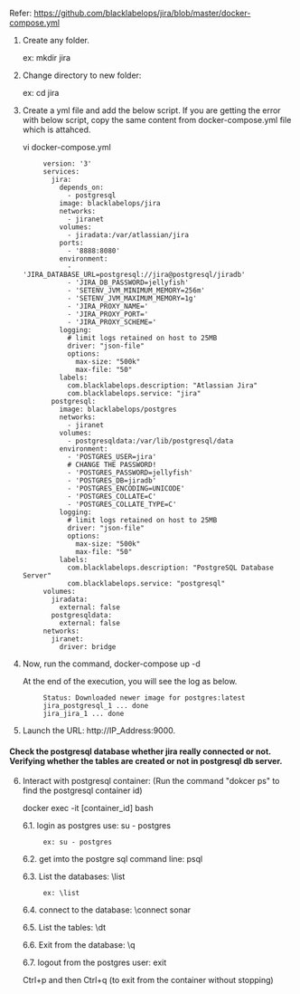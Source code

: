 
Refer: https://github.com/blacklabelops/jira/blob/master/docker-compose.yml

1. Create any folder. 

      ex: mkdir jira

2. Change directory to new folder: 

      ex: cd jira

3. Create a yml file and add the below script. If you are getting the error with below script, copy the same content from docker-compose.yml file which is attahced.

      vi docker-compose.yml

            version: '3'
            services:
              jira:
                depends_on:
                  - postgresql
                image: blacklabelops/jira
                networks:
                  - jiranet
                volumes:
                  - jiradata:/var/atlassian/jira
                ports:
                  - '8888:8080'
                environment:
                  - 'JIRA_DATABASE_URL=postgresql://jira@postgresql/jiradb'
                  - 'JIRA_DB_PASSWORD=jellyfish'
                  - 'SETENV_JVM_MINIMUM_MEMORY=256m'
                  - 'SETENV_JVM_MAXIMUM_MEMORY=1g'
                  - 'JIRA_PROXY_NAME='
                  - 'JIRA_PROXY_PORT='
                  - 'JIRA_PROXY_SCHEME='
                logging:
                  # limit logs retained on host to 25MB
                  driver: "json-file"
                  options:
                    max-size: "500k"
                    max-file: "50"
                labels:
                  com.blacklabelops.description: "Atlassian Jira"
                  com.blacklabelops.service: "jira"
              postgresql:
                image: blacklabelops/postgres
                networks:
                  - jiranet
                volumes:
                  - postgresqldata:/var/lib/postgresql/data
                environment:
                  - 'POSTGRES_USER=jira'
                  # CHANGE THE PASSWORD!
                  - 'POSTGRES_PASSWORD=jellyfish'
                  - 'POSTGRES_DB=jiradb'
                  - 'POSTGRES_ENCODING=UNICODE'
                  - 'POSTGRES_COLLATE=C'
                  - 'POSTGRES_COLLATE_TYPE=C'
                logging:
                  # limit logs retained on host to 25MB
                  driver: "json-file"
                  options:
                    max-size: "500k"
                    max-file: "50"
                labels:
                  com.blacklabelops.description: "PostgreSQL Database Server"
                  com.blacklabelops.service: "postgresql"
            volumes:
              jiradata:
                external: false
              postgresqldata:
                external: false
            networks:
              jiranet:
                driver: bridge

            
4. Now, run the command, docker-compose up -d

   At the end of the execution, you will see the log as below.
   
            Status: Downloaded newer image for postgres:latest
            jira_postgresql_1 ... done
            jira_jira_1 ... done



5. Launch the URL: http://IP_Address:9000.

#### Check the postgresql database whether jira really connected or not. Verifying whether the tables are created or not in postgresql db server.

6. Interact with postgresql container: (Run the command "dokcer ps" to find the postgresql container id)

      docker exec -it [container_id] bash
      
      6.1. login as postgres use: su - postgres
      
            ex: su - postgres
            
      6.2. get imto the postgre sql command line: psql
      
      6.3. List the databases: \list
      
            ex: \list
            
      6.4. connect to the database: \connect sonar
      
      6.5. List the tables: \dt
      
      6.6. Exit from the database: \q
     
      6.7. logout from the postgres user: exit
      
      Ctrl+p and then Ctrl+q (to exit from the container without stopping)

